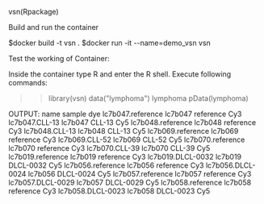 vsn(Rpackage)

Build and run the container

$docker build -t vsn .
$docker run -it --name=demo_vsn vsn

Test the working of Container:

Inside the container type R and enter the R shell. Execute following commands:

>> library(vsn)
>> data("lymphoma")
>> lymphoma
>> pData(lymphoma)

OUTPUT:
                     name    sample dye
lc7b047.reference lc7b047 reference Cy3
lc7b047.CLL-13    lc7b047    CLL-13 Cy5
lc7b048.reference lc7b048 reference Cy3
lc7b048.CLL-13    lc7b048    CLL-13 Cy5
lc7b069.reference lc7b069 reference Cy3
lc7b069.CLL-52    lc7b069    CLL-52 Cy5
lc7b070.reference lc7b070 reference Cy3
lc7b070.CLL-39    lc7b070    CLL-39 Cy5
lc7b019.reference lc7b019 reference Cy3
lc7b019.DLCL-0032 lc7b019 DLCL-0032 Cy5
lc7b056.reference lc7b056 reference Cy3
lc7b056.DLCL-0024 lc7b056 DLCL-0024 Cy5
lc7b057.reference lc7b057 reference Cy3
lc7b057.DLCL-0029 lc7b057 DLCL-0029 Cy5
lc7b058.reference lc7b058 reference Cy3
lc7b058.DLCL-0023 lc7b058 DLCL-0023 Cy5
